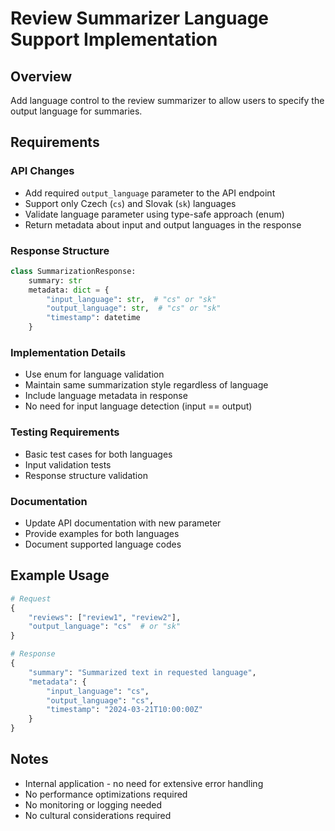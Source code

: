 # Review Summarizer Language Support Implementation

## Overview
Add language control to the review summarizer to allow users to specify the output language for summaries.

## Requirements

### API Changes
- Add required `output_language` parameter to the API endpoint
- Support only Czech (`cs`) and Slovak (`sk`) languages
- Validate language parameter using type-safe approach (enum)
- Return metadata about input and output languages in the response

### Response Structure
```python
class SummarizationResponse:
    summary: str
    metadata: dict = {
        "input_language": str,  # "cs" or "sk"
        "output_language": str,  # "cs" or "sk"
        "timestamp": datetime
    }
```

### Implementation Details
- Use enum for language validation
- Maintain same summarization style regardless of language
- Include language metadata in response
- No need for input language detection (input == output)

### Testing Requirements
- Basic test cases for both languages
- Input validation tests
- Response structure validation

### Documentation
- Update API documentation with new parameter
- Provide examples for both languages
- Document supported language codes

## Example Usage
```python
# Request
{
    "reviews": ["review1", "review2"],
    "output_language": "cs"  # or "sk"
}

# Response
{
    "summary": "Summarized text in requested language",
    "metadata": {
        "input_language": "cs",
        "output_language": "cs",
        "timestamp": "2024-03-21T10:00:00Z"
    }
}
```

## Notes
- Internal application - no need for extensive error handling
- No performance optimizations required
- No monitoring or logging needed
- No cultural considerations required